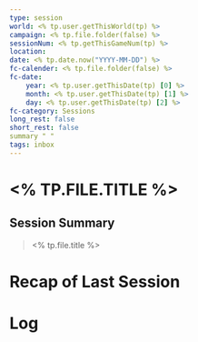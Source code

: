 ```yaml
---
type: session
world: <% tp.user.getThisWorld(tp) %>
campaign: <% tp.file.folder(false) %>
sessionNum: <% tp.getThisGameNum(tp) %>
location:
date: <% tp.date.now("YYYY-MM-DD") %>
fc-calender: <% tp.file.folder(false) %>
fc-date:
	year: <% tp.user.getThisDate(tp) [0] %>
	month: <% tp.user.getThisDate(tp) [1] %>
	day: <% tp.user.getThisDate(tp) [2] %>
fc-category: Sessions
long_rest: false
short_rest: false
summary " "
tags: inbox
---
```

# <% TP.FILE.TITLE %>
## Session Summary
> <% tp.file.title %>
> 
# Recap of Last Session

# Log
